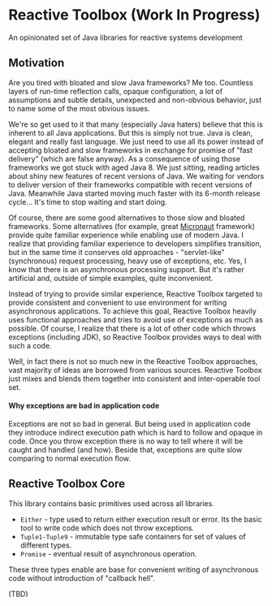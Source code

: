 # Reactive Toolbox (Work In Progress) 
An opinionated set of Java libraries for reactive systems development

## Motivation
Are you tired with bloated and slow Java frameworks? Me too. Countless layers of run-time reflection calls, opaque configuration, 
a lot of assumptions and subtle details, unexpected and non-obvious behavior, just to name some of the most obvious issues.

We're so get used to it that many (especially Java haters) believe that this is inherent to all Java applications. But this is 
simply not true. Java is clean, elegant and really fast language. We just need to use all its power instead of accepting bloated 
and slow frameworks in exchange for promise of "fast delivery" (which are false anyway). As a consequence of using those frameworks 
we got stuck with aged Java 8. We just sitting, reading articles about shiny new features of recent versions of Java. We waiting for 
vendors to deliver version of their frameworks compatible with recent versions of Java. Meanwhile Java started moving much faster 
with its 6-month release cycle... It's time to stop waiting and start doing.

Of course, there are some good alternatives to those slow and bloated frameworks. Some alternatives (for example, great 
[Micronaut](https://micronaut.io/) framework) provide quite familiar experience while enabling use of modern Java. 
I realize that providing familiar experience to developers simplifies transition,
but in the same time it conserves old approaches - "servlet-like" (synchronous) request processing, heavy use of exceptions, etc.
Yes, I know that there is an asynchronous processing support. But it's rather artificial and, outside of simple examples, 
quite inconvenient.

Instead of trying to provide similar experience, Reactive Toolbox targeted to provide consistent and convenient to use environment 
for writing asynchronous applications. To achieve this goal, Reactive Toolbox heavily uses functional approaches and tries to avoid 
use of exceptions as much as possible. Of course, I realize that there is a lot of other code which throws exceptions (including JDK), 
so Reactive Toolbox provides ways to deal with such a code.

Well, in fact there is not so much new in the Reactive Toolbox approaches, vast majority of ideas are borrowed from various sources.
Reactive Toolbox just mixes and blends them together into consistent and inter-operable tool set.

#### Why exceptions are bad in application code
Exceptions are not so bad in general. But being used in application code they introduce indirect execution path which is hard to follow
and opaque in code. Once you throw exception there is no way to tell where it will be caught and handled (and how). Beside that, 
exceptions are quite slow comparing to normal execution flow.

## Reactive Toolbox Core

This library contains basic primitives used across all libraries.

- ``Either`` - type used to return either execution result or error. Its the basic tool to write code which does not throw exceptions. 
- ``Tuple1-Tuple9`` - immutable type safe containers for set of values of different types.
- ``Promise`` - eventual result of asynchronous operation.

These three types enable are base for convenient writing of asynchronous code without introduction of "callback hell".

(TBD)
